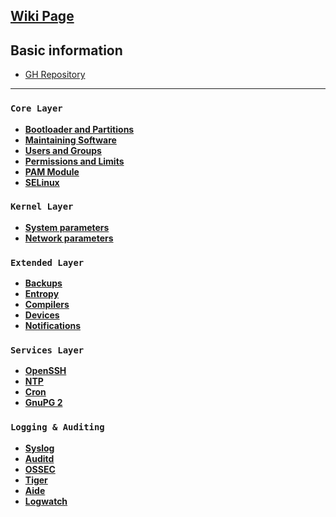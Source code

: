 ## **[Wiki Page](https://github.com/trimstray/the-practical-linux-hardening-guide/wiki)**

## Basic information

  * [GH Repository](https://github.com/trimstray/the-practical-linux-hardening-guide)

***

### `Core Layer`

- **[Bootloader and Partitions](#)**
- **[Maintaining Software](#)**
- **[Users and Groups](#)**
- **[Permissions and Limits](#)**
- **[PAM Module](#)**
- **[SELinux](#)**

### `Kernel Layer`

- **[System parameters](#)**
- **[Network parameters](#)**

### `Extended Layer`

- **[Backups](#)**
- **[Entropy](#)**
- **[Compilers](#)**
- **[Devices](#)**
- **[Notifications](#)**

### `Services Layer`

- **[OpenSSH](#)**
- **[NTP](#)**
- **[Cron](#)**
- **[GnuPG 2](#)**

### `Logging & Auditing`

- **[Syslog](#)**
- **[Auditd](#)**
- **[OSSEC](#)**
- **[Tiger](#)**
- **[Aide](#)**
- **[Logwatch](#)**
